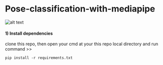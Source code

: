 # Pose-classification-with-mediapipe

![alt text](https://c.tenor.com/kmHEH_VM-y4AAAAC/spy-x-family-spy-family.gif)

#### 1) Install dependencies

clone this repo, then open your cmd at your this repo local directory
and run command >>

```
pip install -r requirements.txt
```
